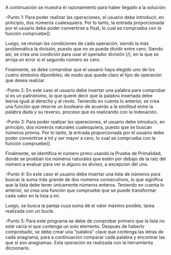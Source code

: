A continuación se muestra el razonamiento para haber llegado a la solución:
  
-Punto 1: Para poder realizar las operaciones, el usuario debe introducir, en principio, 
  dos números cualesquiera. Por lo tanto, la entrada proporcionada por el usuario debe 
  poder convertirse a float, lo cual se comprueba con la función compruebe().
  
  Luego, se revisan las condiciones de cada operación, siendo la más problemática la
  división, puesto que no se puede dividir entre cero. Siendo así, se crea una condición
  para usar el operador división (/), en la que se arroja un error si el segundo número es cero.
  
  Finalmente, se debe comprobar que el usuario haya elegido uno de los cuatro símbolos 
  diponibles, de modo que quede claro el tipo de operación que desea realizar.

-Punto 2: En este caso el usuario debe insertar una palabra para comprobar si es un palíndromo, lo
  que quiere decir que la palabra insertada debe leerse igual al derecho y al revés. Teniendo en
  cuenta lo anterior, se crea una función que retorne un booleano de acuerdo a la similitud entre
  la palabra dada y su reverso, proceso que es realizando con la indexación.

-Punto 3: Para poder realizar las operaciones, el usuario debe introducir, en principio, 
  dos números naturales cualesquiera, puesto que se buscan números primos. Por lo tanto, la entrada 
  proporcionada por el usuario debe poder convertirse a int y ser mayor a cero, lo cual se comprueba 
  con la función compruebe().

  Finalmente, se identifica el número primo usando la Prueba de Primalidad, donde se prueban los 
  números naturales que estén por debajo de la raíz del número a evaluar para ver si alguno es 
  divisor, a excepción del uno.
  
-Punto 4: En este caso el usuario debe insertar una lista de números para buscar la suma más grande de
  dos números consecutivos, lo que significa que la lista debe tener únicamente números enteros. Teniendo en
  cuenta lo anterior, se crea una función que compruebe que se puede transformar cada valor en la lista a
  int.
  
  Luego, se busca la pareja cuya suma dé el valor máximo posible, tarea realizada con un bucle.

-Punto 5: Para este programa se debe de comprobar primero que la lista no esté vacía ni que contenga un solo
  elemento. Después de haberlo comprobado, se debe crear una "palabra" clave que contenga las letras de cada
  anagrama, para a continuación comparar cada palabra y encontrar las que sí son anagramas. Esta operación es
  realizada con la herramienta diccionario.
